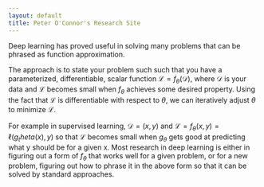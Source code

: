 ```yaml
---
layout: default
title: Peter O'Connor's Research Site
---
```


Deep learning has proved useful in solving many problems that can be phrased as function approximation.  

The approach is to state your problem such such that you have a parameterized, differentiable, scalar function $\mathcal L = f_\theta(\mathcal D)$, where $\mathcal D$ is your data and $\mathcal L$ becomes small when $f_\theta$ achieves some desired property.  Using the fact that $\mathcal L$ is differentiable with respect to $\theta$, we can iteratively adjust $\theta$ to minimize $\mathcal L$.

For example in supervised learning, $\mathcal D = (x, y)$ and $\mathcal L = f_\theta(x, y) = \ell(g_theta(x), y)$ so that $\mathcal L$ becomes small when $g_\theta$ gets good at predicting what y should be for a given x.  Most research in deep learning is either in figuring out a form of $f_\theta$ that works well for a given problem, or for a new problem, figuring out how to phrase it in the above form so that it can be solved by standard approaches.






<br><br><br>



